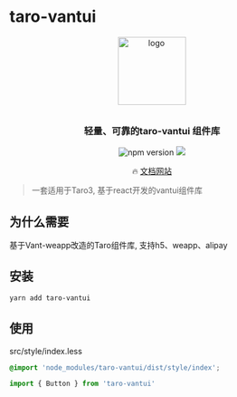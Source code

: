 # taro-vantui

<p align="center">
  <img alt="logo" src="https://img.yzcdn.cn/vant/logo.png" width="120" style="margin-bottom: 10px;">
</p>
<h3 align="center">轻量、可靠的taro-vantui 组件库</h3>

<p align="center">
  <img src="https://img.shields.io/badge/version-0.0.6-blue" alt="npm version" />
  <img src="https://img.shields.io/badge/License-MIT-blue.svg?style=for-the-badge&color=#4fc08d" />
</p>

<p align="center">
  🔥 <a href="https://zuolung.github.io/taro-vantui/docs-dist/index.html#/">文档网站</a>
</p>

> 一套适用于Taro3, 基于react开发的vantui组件库

## 为什么需要

基于Vant-weapp改造的Taro组件库, 支持h5、weapp、alipay

## 安装

```bash
yarn add taro-vantui
```

## 使用

src/style/index.less

```css
@import 'node_modules/taro-vantui/dist/style/index';
```

```js
import { Button } from 'taro-vantui'
```